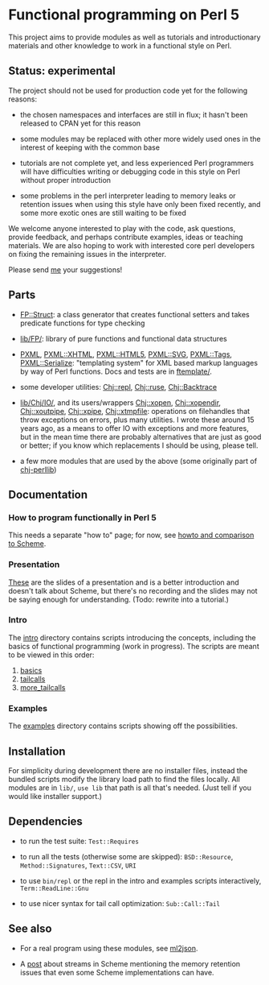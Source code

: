 # Functional programming on Perl 5

This project aims to provide modules as well as tutorials and
introductionary materials and other knowledge to work in a functional
style on Perl.

## Status: experimental

The project should not be used for production code yet for the
following reasons:

* the chosen namespaces and interfaces are still in flux; it hasn't
  been released to CPAN yet for this reason

* some modules may be replaced with other more widely used ones in the
  interest of keeping with the common base

* tutorials are not complete yet, and less experienced Perl
  programmers will have difficulties writing or debugging code in this
  style on Perl without proper introduction

* some problems in the perl interpreter leading to memory leaks or
  retention issues when using this style have only been fixed
  recently, and some more exotic ones are still waiting to be fixed

We welcome anyone interested to play with the code, ask
questions, provide feedback, and perhaps contribute examples, ideas or
teaching materials.  We are also hoping to work with interested core
perl developers on fixing the remaining issues in the interpreter.

Please send [me](http://leafpair.com/contact) your suggestions!


## Parts

* [FP::Struct](lib/FP/Struct.pm): a class generator that creates
  functional setters and takes predicate functions for type checking

* [lib/FP/](lib/FP/): library of pure functions and
  functional data structures

* [PXML](lib/PXML.pm),
  [PXML::XHTML](lib/PXML/XHTML.pm),
  [PXML::HTML5](lib/PXML/HTML5.pm),
  [PXML::SVG](lib/PXML/SVG.pm),
  [PXML::Tags](lib/PXML/Tags.pm),
  [PXML::Serialize](lib/PXML/Serialize.pm):
  "templating system" for XML based markup languages by way of Perl
  functions. Docs and tests are in [ftemplate/](ftemplate/).

* some developer utilities: [Chj::repl](lib/Chj/repl.pm),
  [Chj::ruse](lib/Chj/ruse.pm), [Chj::Backtrace](lib/Chj/Backtrace.pm)

* [lib/Chj/IO/](lib/Chj/IO/), and its users/wrappers
  [Chj::xopen](lib/Chj/xopen.pm),
  [Chj::xopendir](lib/Chj/xopendir.pm),
  [Chj::xoutpipe](lib/Chj/xoutpipe.pm),
  [Chj::xpipe](lib/Chj/xpipe.pm),
  [Chj::xtmpfile](lib/Chj/xtmpfile.pm):
  operations on filehandles that throw exceptions on errors, plus
  many utilities.
  I wrote these around 15 years ago, as a means to offer IO with
  exceptions and more features, but in the mean time there are
  probably alternatives that are just as good or better; if you know
  which replacements I should be using, please tell.

* a few more modules that are used by the above (some originally part
  of [chj-perllib](https://github.com/pflanze/chj-perllib))


## Documentation

### How to program functionally in Perl 5

This needs a separate "how to" page; for now, see [howto and
comparison to Scheme](docs/howto_and_comparison_to_Scheme.md).

### Presentation

[These](http://functional-perl.org/london.pm-talk/) are the slides of
a presentation and is a better introduction and doesn't talk about
Scheme, but there's no recording and the slides may not be saying
enough for understanding. (Todo: rewrite into a tutorial.)

### Intro

The [intro](intro/) directory contains scripts introducing the
concepts, including the basics of functional programming (work in
progress). The scripts are meant to be viewed in this order:

1. [basics](intro/basics)
1. [tailcalls](intro/tailcalls)
1. [more_tailcalls](intro/more_tailcalls)

### Examples

The [examples](examples/) directory contains scripts showing off the
possibilities.


## Installation

For simplicity during development there are no installer files,
instead the bundled scripts modify the library load path to find the
files locally. All modules are in `lib/`, `use lib` that path is all
that's needed. (Just tell if you would like installer support.)

## Dependencies

* to run the test suite: `Test::Requires`

* to run all the tests (otherwise some are skipped):
  `BSD::Resource`, `Method::Signatures`, `Text::CSV`, `URI`

* to use `bin/repl` or the repl in the intro and examples scripts
  interactively, `Term::ReadLine::Gnu`

* to use nicer syntax for tail call optimization: `Sub::Call::Tail`


## See also

* For a real program using these modules, see
  [ml2json](http://ml2json.christianjaeger.ch).

* A [post](https://news.ycombinator.com/item?id=8734719) about streams
  in Scheme mentioning the memory retention issues that even some
  Scheme implementations can have.
